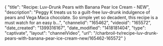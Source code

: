 {
    "title": "Recipe: Luv-Drunk Pears with Banana Pear Ice Cream - NEW",
    "description": "Peggy K treats us to a guilt-free luv-drunk indulgence of pears and Vega Maca chocolate. So simple yet so decadent, this recipe is a must watch for an easy b...",
    "channelid": "165462",
    "videoid": "165572",
    "date_created": "1399316167",
    "date_modified": "1418181404",
    "type": "captivate",
    "layout": "channelVideo",
    "url": "\/charbroil-tv\/recipe-luv-drunk-pears-with-banana-pear-ice-cream-new\/165462-165572"
}